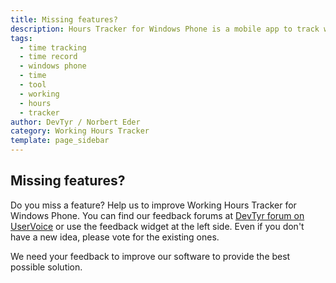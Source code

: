 ```yaml
---
title: Missing features?
description: Hours Tracker for Windows Phone is a mobile app to track work hours for projects 
tags: 
  - time tracking
  - time record
  - windows phone
  - time
  - tool
  - working
  - hours
  - tracker
author: DevTyr / Norbert Eder
category: Working Hours Tracker
template: page_sidebar
---
```


## Missing features?

Do you miss a feature? Help us to improve Working Hours Tracker for Windows Phone. You can find our feedback forums at [DevTyr forum on UserVoice](http://devtyr.uservoice.com "DevTyr forum on UserVoice") or use the feedback widget at the left side. Even if you don't have a new idea, please vote for the existing ones.

We need your feedback to improve our software to provide the best possible solution.
